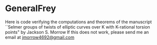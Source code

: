 # GeneralFrey
Here is code verifying the computations and theorems of the manuscript ``Selmer groups of twists of elliptic curves over K with K-rational torsion points" by Jackson S. Morrow
If this does not work, please send me an email at jmorrow4692@gmail.com
